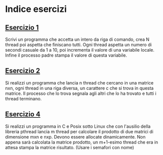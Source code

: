 # Indice esercizi

## [Esercizio 1](es1.c)
Scrivi un programma che accetta un intero da riga di comando, crea N thread poi aspetta che finiscano tutti.
Ogni thread aspetta un numero di secondi casuale da 1 a 10, poi incrementa il valore di una variabile locale.
Infine il processo padre stampa il valore di questa variabile.

## [Esercizio 2](es2.c)
Si realizzi un programma che lancia n thread che cercano in una matrice nxn, ogni thread in una riga diversa, un carattere c che si trova in questa matrice. Il processo che lo trova segnala agli altri che lo ha trovato e tutti i thread terminano.

## [Esercizio 4](es4.c)
Si realizzi un programma in C e Posix sotto Linux che con l'ausilio della libreria pthread lancia m thread per
calcolare il prodotto di due matrici di dimensione mxn e nxp. 
Devono essere allocate dinamicamente.
Non appena sarà calcolata la matrice prodotto, un m+1-esimo thread che era in attesa stampa la matrice risultato.
(Usare i semafori con nome)
